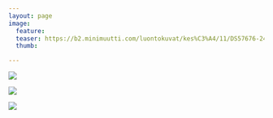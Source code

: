 ```yaml
---
layout: page
image:
  feature:
  teaser: https://b2.minimuutti.com/luontokuvat/kes%C3%A4/11/DS57676-245px.jpg
  thumb:

---
```


![](https://b2.minimuutti.com/luontokuvat/kes%C3%A4/11/DS57670-800px.jpg)

![](https://b2.minimuutti.com/luontokuvat/kes%C3%A4/11/DS57676-800px.jpg)

![](https://b2.minimuutti.com/luontokuvat/kes%C3%A4/11/DS57678-800px.jpg)
